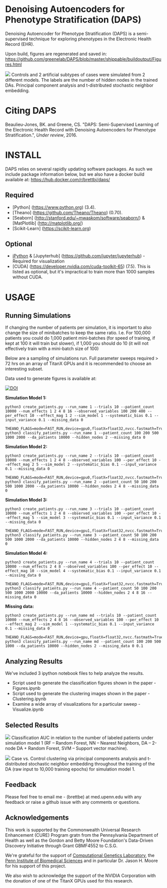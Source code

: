 Denoising Autoencoders for Phenotype Stratification (DAPS)
===============
Denoising Autoencoder for Phenotype Stratification (DAPS) is a semi-supervised technique for exploring phenotypes in the Electronic Health Record (EHR).

Upon build, figures are regenerated and saved in: https://github.com/greenelab/DAPS/blob/master/shippable/buildoutput/Figures.html


![](./images/cluster2.png)
Controls and 2 artificial subtypes of cases were simulated from 2 different models. The labels are the number of hidden nodes in the trained DAs. Principal component analysis and t-distributed stochastic neighbor embedding.


Citing DAPS
===========
Beaulieu-Jones, BK. and Greene, CS. "DAPS: Semi-Supervised Learning of the Electronic Health Record with Denoising Autoencoders for Phenotype Stratification.", *Under review*, 2016.

INSTALL
=======

DAPS relies on several rapidly updating software packages. As such we include package information below, but we also have a docker build available at: https://hub.docker.com/r/brettbj/daps/
 

Required
--------
* [Python] (https://www.python.org) (3.4).
* [Theano] (https://github.com/Theano/Theano) (0.70).
* [Seaborn] (http://stanford.edu/~mwaskom/software/seaborn/) & [MatPlotlib] (http://matplotlib.org/)
* [Scikit-Learn] (https://scikit-learn.org)



Optional
--------
* [iPython](http://ipython.org/) & [Jupyterhub] (https://github.com/jupyter/jupyterhub) - Required for visualization
* [CUDA] (https://developer.nvidia.com/cuda-toolkit-65) (7.5). This is listed as optional, but it's impractical to train more than 1000 samples without CUDA.


USAGE
=====



Running Simulations
--------
  
If changing the number of patients per simulation, it is important to also change the size of minibatches to keep the same ratio. I.e. For 100,000 patients you could do 1,000 patient mini-batches (for speed of training, if kept at 100 it will train but slower), if 1,000 you should do 10 (it will not effectively train with a mini-batch size of 100)

Below are a sampling of simulations run. Full parameter sweeps required > 72 hrs on an array of TitanX GPUs and it is recommended to choose an interesting subset.

Data used to generate figures is available at: 

[![DOI](https://zenodo.org/badge/doi/10.5281/zenodo.46082.svg)](http://dx.doi.org/10.5281/zenodo.46082)


**Simulation Model 1:**
 
```
python3 create_patients.py --run_name 1 --trials 10 --patient_count 10000 --num_effects 1 2 4 8 16 --observed_variables 100 200 400 --per_effect 10 --effect_mag 1 2 --sim_model 1 --systematic_bias 0.1 --input_variance 0.1 --missing_data 0
```

```
THEANO_FLAGS=mode=FAST_RUN,device=gpu0,floatX=float32,nvcc.fastmath=True python3 classify_patients.py --run_name 1 --patient_count 100 200 500 1000 2000 --da_patients 10000 --hidden_nodes 2 --missing_data 0
```

**Simulation Model 2:**

```
python3 create_patients.py --run_name 2 --trials 10 --patient_count 10000 --num_effects 1 2 4 8 --observed_variables 100 --per_effect 10 --effect_mag 2 5 --sim_model 2 --systematic_bias 0.1 --input_variance 0.1 --missing_data 0
```

```
THEANO_FLAGS=mode=FAST_RUN,device=gpu0,floatX=float32,nvcc.fastmath=True python3 classify_patients.py --run_name 2 --patient_count 50 100 200 500 1000 2000 --da_patients 10000 --hidden_nodes 2 4 8 --missing_data 0
```

**Simulation Model 3:**

```
python3 create_patients.py --run_name 3 --trials 10 --patient_count 10000 --num_effects 1 2 4 8 --observed_variables 100 --per_effect 10 --effect_mag 5 --sim_model 3 --systematic_bias 0.1 --input_variance 0.1 --missing_data 0
```

```
THEANO_FLAGS=mode=FAST_RUN,device=gpu1,floatX=float32,nvcc.fastmath=True python3 classify_patients.py --run_name 3 --patient_count 50 100 200 500 1000 2000 --da_patients 10000 --hidden_nodes 2 4 8 --missing_data 0
```


**Simulation Model 4:**

```
python3 create_patients.py --run_name 4 --trials 10 --patient_count 10000 --num_effects 2 4 8 --observed_variables 100 --per_effect 10 --effect_mag 10 --sim_model 4 --systematic_bias 0.1 --input_variance 0.1 --missing_data 0
```

```
THEANO_FLAGS=mode=FAST_RUN,device=gpu1,floatX=float32,nvcc.fastmath=True python3 classify_patients.py --run_name 4 --patient_count 50 100 200 500 1000 2000 10000 --da_patients 10000 --hidden_nodes 2 4 8 16 --missing_data 0
```


**Missing data:**
 
```
python3 create_patients.py --run_name md --trials 10 --patient_count 10000 --num_effects 2 4 8 16 --observed_variables 100 --per_effect 10 --effect_mag 2 --sim_model 1 --systematic_bias 0.1 --input_variance 0.1 --missing_data 0
```

```
THEANO_FLAGS=mode=FAST_RUN,device=gpu,floatX=float32,nvcc.fastmath=True python3 classify_patients.py --run_name md --patient_count 100 200 500 1000 --da_patients 10000 --hidden_nodes 2 --missing_data 0 0.1
```


Analyzing Results
--------

We've included 3 ipython notebook files to help analyze the results.

- Script used to generate the classification figures shown in the paper - Figures.ipynb
- Script used to generate the clustering images shown in the paper - Clustering.ipynb
- Examine a wide array of visualizations for a particular sweep - Visualize.ipynb
 

Selected Results
--------

![](./images/fig2.png)
Classification AUC in relation to the number of labeled patients under simulation model 1 (RF – Random Forest, NN – Nearest Neighbors, DA – 2-node DA + Random Forest, SVM – Support vector machine).

![](./images/fig5.png)
Case vs. Control clustering via principal components analysis and t-distributed stochastic neighbor embedding throughout the training of the DA (raw input to 10,000 training epochs) for simulation model 1.

Feedback
--------
Please feel free to email me - (brettbe) at med.upenn.edu with any feedback or raise a github issue with any comments or questions.


Acknowledgements
--------
This work is supported by the Commonwealth Universal Research Enhancement (CURE) Program gratn from the Pennsylvania Department of Health as well as the Gordon and Betty Moore Foundation's Data-Driven Discovery Initiative through Grant GBMF4552 to C.S.G.
 
We're grateful for the support of [Computational Genetics Laboratory](http://epistasis.org), the [Penn Institute of Biomedical Sciences](http://upibi.org/) and in particular Dr. Jason H. Moore for his support of this project.

We also wish to acknowledge the support of the NVIDIA Corporation with the donation of one of the TitanX GPUs used for this research.


